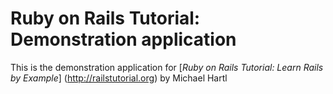 # Ruby on Rails Tutorial: Demonstration application	

This is the demonstration application for [*Ruby on Rails Tutorial: Learn Rails by Example*] (http://railstutorial.org) by Michael Hartl
